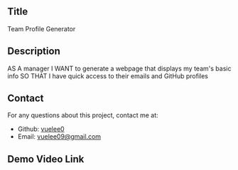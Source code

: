 ## Title
Team Profile Generator

## Description
AS A manager
I WANT to generate a webpage that displays my team's basic info
SO THAT I have quick access to their emails and GitHub profiles

## Contact
For any questions about this project, contact me at:
- Github: [vuelee0](https://github.com/vuelee0)
- Email: vuelee09@gmail.com


## Demo Video Link